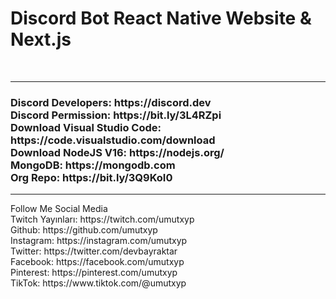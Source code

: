 # Discord Bot React Native Website & Next.js
<br>

<hr>
<h3>
Discord Developers: https://discord.dev<br>
Discord Permission: https://bit.ly/3L4RZpi<br>
Download Visual Studio Code: https://code.visualstudio.com/download<br>
Download NodeJS V16: https://nodejs.org/<br>
MongoDB: https://mongodb.com<br>
Org Repo: https://bit.ly/3Q9KoI0</h3>


<hr>
Follow Me Social Media<br>
Twitch Yayınları: https://twitch.com/umutxyp<br>
Github: https://github.com/umutxyp<br>
Instagram: https://instagram.com/umutxyp<br>
Twitter: https://twitter.com/devbayraktar<br>
Facebook: https://facebook.com/umutxyp<br>
Pinterest: https://pinterest.com/umutxyp<br>
TikTok: https://www.tiktok.com/@umutxyp
